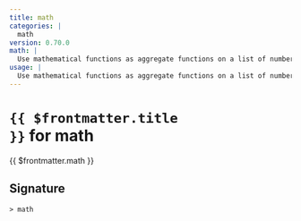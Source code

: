 ```yaml
---
title: math
categories: |
  math
version: 0.70.0
math: |
  Use mathematical functions as aggregate functions on a list of numbers or tables.
usage: |
  Use mathematical functions as aggregate functions on a list of numbers or tables.
---
```


# <code>{{ $frontmatter.title }}</code> for math

<div class='command-title'>{{ $frontmatter.math }}</div>

## Signature

```> math ```
